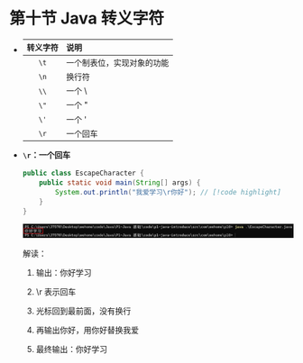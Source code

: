 # 第十节 Java 转义字符

- | 转义字符 | 说明                       |
  | :------: | -------------------------- |
  |   `\t`   | 一个制表位，实现对象的功能 |
  |   `\n`   | 换行符                     |
  |   `\\`   | 一个 \                     |
  |   `\"`   | 一个 "                     |
  |   `\'`   | 一个 '                     |
  |   `\r`   | 一个回车                   |

- **`\r`：一个回车**

  ```java
  public class EscapeCharacter {
      public static void main(String[] args) {
          System.out.println("我爱学习\r你好"); // [!code highlight]
      }
  }
  ```

  ![](https://raw.githubusercontent.com/wehome-h/typora-images-repository/main/images/20240413210943.png)

  解读：

  1.  输出：你好学习

  2.  \r 表示回车

  3.  光标回到最前面，没有换行

  4.  再输出你好，用你好替换我爱

  5.  最终输出：你好学习
